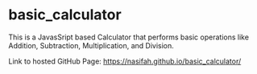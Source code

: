 # basic_calculator


This is a JavasSript based Calculator that performs basic operations like Addition, Subtraction, Multiplication, and Division.

Link to hosted GitHub Page: https://nasifah.github.io/basic_calculator/ 
